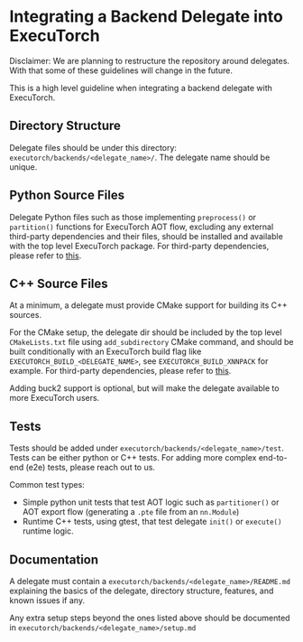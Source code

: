# Integrating a Backend Delegate into ExecuTorch

Disclaimer: We are planning to restructure the repository around delegates.
With that some of these guidelines will change in the future.

This is a high level guideline when integrating a backend delegate with ExecuTorch.

## Directory Structure

Delegate files should be under this directory:
`executorch/backends/<delegate_name>/`. The delegate name should be unique.

## Python Source Files

Delegate Python files such as those implementing `preprocess()` or `partition()`
functions for ExecuTorch AOT flow, excluding any external third-party
dependencies and their files, should be installed and available with
the top level ExecuTorch package. For third-party dependencies, please refer to
[this](./backend-delegates-dependencies.md).

## C++ Source Files

At a minimum, a delegate must provide CMake support for building its C++
sources.

For the CMake setup, the delegate dir should be included by the
top level `CMakeLists.txt` file using `add_subdirectory` CMake command, and
should be built conditionally with an ExecuTorch build flag like
`EXECUTORCH_BUILD_<DELEGATE_NAME>`, see `EXECUTORCH_BUILD_XNNPACK` for example.
For third-party dependencies, please refer to
[this](./backend-delegates-dependencies.md).


Adding buck2 support is optional, but will make the delegate available to more
ExecuTorch users.

<!---
TODO: Add more details. Need to insert a CMake layer in `executorch/backends` to
provide some uniform abstraction across delegates.
--->

## Tests

Tests should be added under `executorch/backends/<delegate_name>/test`. Tests
can be either python or C++ tests. For adding more complex end-to-end (e2e)
tests, please reach out to us.

Common test types:
* Simple python unit tests that test AOT logic such as `partitioner()` or AOT
  export flow (generating a `.pte` file from an `nn.Module`)
* Runtime C++ tests, using gtest, that test delegate `init()` or `execute()`
  runtime logic.

## Documentation

A delegate must contain a `executorch/backends/<delegate_name>/README.md`
explaining the basics of the delegate, directory structure, features, and known
issues if any.

Any extra setup steps beyond the ones listed above should be documented in
`executorch/backends/<delegate_name>/setup.md`
